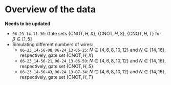 # Overview of the data

**Needs to be updated**

* `06-23_14-11-30`: Gate sets $\{\text{CNOT},H,X\}$, $\{\text{CNOT},H,S\}$, $\{\text{CNOT},H,T\}$ for $\beta\in [1,5]$
* Simulating different numbers of wires:
    * `06-23_14-56-08`, `06-24_13-06-25`: $N\in\{4,6,8,10,12\}$ and $N\in\{14,16\}$, respectively, gate set $\{\text{CNOT},H,X\}$
    * `06-23_14-56-21`, `06-24_13-06-59`: $N\in\{4,6,8,10,12\}$ and $N\in\{14,16\}$, respectively, gate set $\{\text{CNOT},H,S\}$
    * `06-23_14-56-43`, `06-24_13-07-34`: $N\in\{4,6,8,10,12\}$ and $N\in\{14,16\}$, respectively, gate set $\{\text{CNOT},H,T\}$